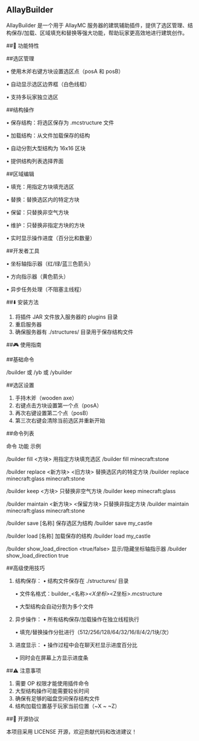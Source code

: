 ## AllayBuilder

AllayBuilder 是一个用于 AllayMC 服务器的建筑辅助插件，提供了选区管理、结构保存/加载、区域填充和替换等强大功能，帮助玩家更高效地进行建筑创作。

##🧰 功能特性

##选区管理

• 使用木斧右键方块设置选区点（posA 和 posB）

• 自动显示选区边界框（白色线框）

• 支持多玩家独立选区

##结构操作

• 保存结构：将选区保存为 .mcstructure 文件

• 加载结构：从文件加载保存的结构

• 自动分割大型结构为 16x16 区块

• 提供结构列表选择界面

##区域编辑

• 填充：用指定方块填充选区

• 替换：替换选区内的特定方块

• 保留：只替换非空气方块

• 维护：只替换非指定方块的方块

• 实时显示操作进度（百分比和数量）

##开发者工具

• 坐标轴指示器（红/绿/蓝三色箭头）

• 方向指示器（黄色箭头）

• 异步任务处理（不阻塞主线程）

##⬇️ 安装方法

1. 将插件 JAR 文件放入服务器的 plugins 目录
2. 重启服务器
3. 确保服务器有 ./structures/ 目录用于保存结构文件

##🎮 使用指南

##基础命令


/builder 或 /yb 或 /ybuilder


##选区设置

1. 手持木斧（wooden axe）
2. 右键点击方块设置第一个点（posA）
3. 再次右键设置第二个点（posB）
4. 第三次右键会清除当前选区并重新开始

##命令列表

命令 功能 示例

/builder fill <方块> 用指定方块填充选区 /builder fill minecraft:stone

/builder replace <新方块> <旧方块> 替换选区内的特定方块 /builder replace minecraft:glass minecraft:stone

/builder keep <方块> 只替换非空气方块 /builder keep minecraft:glass

/builder maintain <新方块> <保留方块> 只替换非指定方块 /builder maintain minecraft:glass minecraft:stone

/builder save [名称] 保存选区为结构 /builder save my_castle

/builder load [名称] 加载保存的结构 /builder load my_castle

/builder show_load_direction <true/false> 显示/隐藏坐标轴指示器 /builder show_load_direction true

##高级使用技巧

1. 结构保存：
   • 结构文件保存在 ./structures/ 目录

   • 文件名格式：builder_<名称>_<X坐标>_<Z坐标>.mcstructure

   • 大型结构会自动分割为多个文件

2. 异步操作：
   • 所有结构保存/加载操作在独立线程执行

   • 填充/替换操作分批进行（512/256/128/64/32/16/8/4/2/1块/次）

3. 进度显示：
   • 操作过程中会在聊天栏显示进度百分比

   • 同时会在屏幕上方显示进度条

##⚠️ 注意事项

1. 需要 OP 权限才能使用插件命令
2. 大型结构操作可能需要较长时间
3. 确保有足够的磁盘空间保存结构文件
4. 结构加载位置基于玩家当前位置（~X ~ ~Z）

##📜 开源协议

本项目采用 LICENSE 开源，欢迎贡献代码和改进建议！



